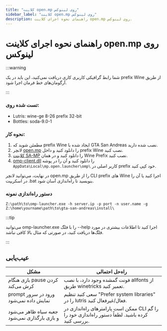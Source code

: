 ```yaml
---
title: "کلاینت open.mp روی لینوکس"
sidebar_label: "کلاینت open.mp روی لینوکس"
description: راهنمای نحوه اجرای کلاینت open.mp روی لینوکس.
---
```


# راهنمای نحوه اجرای کلاینت open.mp روی لینوکس

:::warning

شما رابط گرافیکی کاربری کاری دریافت نمی‌کنید، این باید در یک prefix Wine از طریق آرگومان‌های خط فرمان اجرا شود.

:::

### تست شده روی:

- Lutris: wine-ge 8-26 prefix 32-bit
- Bottles: soda-9.0-1

### نحوه کار:

1. مطمئن شوید که prefix Wine ایجاد شده با GTA San Andreas نصب شده دارید.
2. لانچر [open.mp](https://github.com/openmultiplayer/launcher/releases/latest) را دانلود کنید و داخل prefix Wine نصب کنید.
3. [کلاینت SA-MP](https://www.sa-mp.mp/downloads/) را دانلود کنید و در همان Wine Prefix نصب کنید.
4. [omp-client.dll](https://assets.open.mp/omp-client.dll) را دانلود کنید و آن را در پوشه `AppData\Local\mp.open.launcher\omp\` کاربر اصلی در prefix خود کپی کنید.

در نهایت، می‌توانید لانچر open.mp را از طریق CLI prefix های Wine اجرا کنید یا آن را در اسکریپت .bat بنویسید تا راه‌اندازی آسان شود.

### دستور راه‌اندازی نمونه

```
Z:\path\to\omp-launcher.exe -h server.ip -p port -n user.name -g Z:\home\yourname\path\to\gta-san-andreas\install\
```

:::tip

می‌توانید omp-launcher.exe را با فلگ --help اجرا کنید تا اطلاعات بیشتری در مورد فلگ‌ها دریافت کنید، در صورتی که مثال بالا کافی نباشد.

:::

## عیب‌یابی

| مشکل                                          | راه‌حل احتمالی                                                                        |
| -------------------------------------------- | ----------------------------------------------------------------------------------- |
| بازی هنگام pause کردن کرش می‌کند             | فونت گمشده وجود دارد، با نصب allfonts از طریق winetricks تعمیر کنید.              |
| prompt ورود در سرور نمایش داده نمی‌شود       | سعی کنید تنظیم "Prefer system libraries" را در lutris فعال/غیرفعال کنید.         |
| جعبه سیاه ظاهر می‌شود و بازی بارگذاری نمی‌شود | ممکن است پارامترهای راه‌اندازی در CLI را گم کرده باشید. لطفاً دستور راه‌اندازی خود را بررسی کنید. |